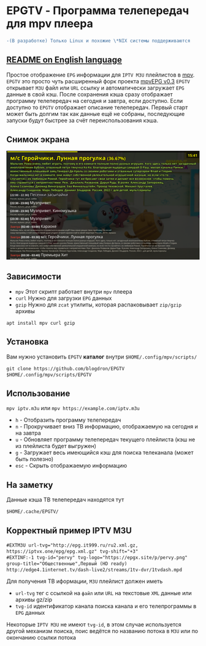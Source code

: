 # EPGTV - Программа телепередач для mpv плеера

```diff
-(В разработке) Только Linux и похожие \*NIX системы поддерживаются
```

## [README on English language](README.md)

Простое отображение `EPG` информации для `IPTV M3U` плейлистов в [mpv](https://mpv.io).
`EPGTV` это просто чуть расширенный форк проекта [mpvEPG v0.3](https://github.com/dafyk/mpvEPG)
`EPGTV` открывает `M3U` файл или `URL` ссылку и автоматически загружает `EPG` данные в свой кэш.
После сохранения кэша сразу отображает программу телепередач на сегодня и завтра, если доступно.
Если доступно то `EPGTV` отображает описание телепередач. Первый старт может быть долгим
так как данные ещё не собраны, последующие запуски будут быстрее за счёт переиспользования кэша.

## Снимок экрана

![screenshot](.screenshot/screenshot.png)


## Зависимости

 * `mpv`  Этот скрипт работает внутри `mpv` плеера
 * `curl` Нужно для загрузки `EPG` данных
 * `gzip` Нужно для `zcat` утилиты, которая распаковывает `zip/gzip` архивы

```
apt install mpv curl gzip
```

## Установка

Вам нужно установить `EPGTV` **каталог** внутри `$HOME/.config/mpv/scripts/`

```
git clone https://github.com/blogdron/EPGTV  $HOME/.config/mpv/scripts/EPGTV
```

## Использование

`mpv iptv.m3u` или `mpv https://example.com/iptv.m3u`

 * `h` -  Отобразить программу телепередач
 * `n` -  Прокручивает вниз ТВ информацию, отображаемую на сегодня и на завтра
 * `u` -  Обновляет программу телепередач текущего плейлиста (кэш не из плейлиста будет выгружен)
 * `g` -  Загружает весь имеющийся кэш для поиска телеканала (может быть полезно)
 * `esc` - Скрыть отображаемую информацию

## На заметку

Данные кэша ТВ телепередач находятся тут

```
$HOME/.cache/EPGTV/
```


## Корректный пример IPTV M3U

```
#EXTM3U url-tvg="http://epg.it999.ru/ru2.xml.gz, https://iptvx.one/epg/epg.xml.gz" tvg-shift="+3"
#EXTINF:-1 tvg-id="pervy" tvg-logo="https://epgx.site/p/pervy.png" group-title="Общественные",Первый (HD ready)
http://edge4.1internet.tv/dash-live2/streams/1tv-dvr/1tvdash.mpd
```

Для получения ТВ иформации, `M3U`  плейлист должен иметь

* `url-tvg`  тег с ссылкой на `файл` или `URL` на текстовые `XML` данные или архивы gz/zip
* `tvg-id` идентификатор канала поиска канала и его телепрограммы в `EPG` данных

Некоторые `IPTV M3U` не имеют `tvg-id`, в этом случае используется другой механизм
поиска, поис ведётся по названию потока в `M3U` или по окончанию ссылки потока
